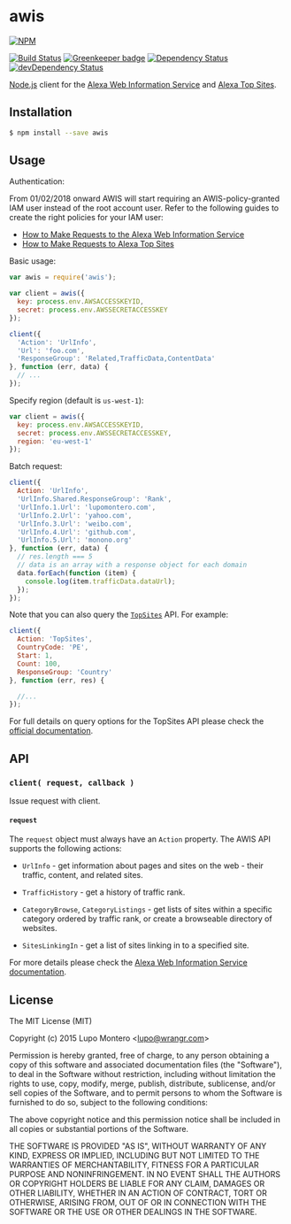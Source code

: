 # awis

[![NPM](https://nodei.co/npm/awis.png?compact=true)](https://nodei.co/npm/awis/)

[![Build Status](https://secure.travis-ci.org/wrangr/awis.png)](http://travis-ci.org/wrangr/awis)
[![Greenkeeper badge](https://badges.greenkeeper.io/wrangr/awis.svg)](https://greenkeeper.io/)
[![Dependency Status](https://david-dm.org/wrangr/awis.png)](https://david-dm.org/wrangr/awis)
[![devDependency Status](https://david-dm.org/wrangr/awis/dev-status.png)](https://david-dm.org/wrangr/awis#info=devDependencies)

[Node.js](http://nodejs.org/) client for the [Alexa Web Information
Service](http://aws.amazon.com/awis/) and
[Alexa Top Sites](https://aws.amazon.com/alexa-top-sites/).

## Installation

```sh
$ npm install --save awis
```

## Usage

Authentication:

From 01/02/2018 onward AWIS will start requiring an AWIS-policy-granted IAM user instead of the root account user.
Refer to the following guides to create the right policies for your IAM user:

- [How to Make Requests to the Alexa Web Information Service](https://docs.aws.amazon.com/AlexaWebInfoService/latest/MakingRequestsChapter.html)
- [How to Make Requests to Alexa Top Sites](https://docs.aws.amazon.com/AlexaTopSites/latest/MakingRequestsChapter.html)

Basic usage:

```javascript
var awis = require('awis');

var client = awis({
  key: process.env.AWSACCESSKEYID,
  secret: process.env.AWSSECRETACCESSKEY
});

client({
  'Action': 'UrlInfo',
  'Url': 'foo.com',
  'ResponseGroup': 'Related,TrafficData,ContentData'
}, function (err, data) {
  // ...
});
```

Specify region (default is `us-west-1`):

```javascript
var client = awis({
  key: process.env.AWSACCESSKEYID,
  secret: process.env.AWSSECRETACCESSKEY,
  region: 'eu-west-1'
});
```

Batch request:

```js
client({
  Action: 'UrlInfo',
  'UrlInfo.Shared.ResponseGroup': 'Rank',
  'UrlInfo.1.Url': 'lupomontero.com',
  'UrlInfo.2.Url': 'yahoo.com',
  'UrlInfo.3.Url': 'weibo.com',
  'UrlInfo.4.Url': 'github.com',
  'UrlInfo.5.Url': 'monono.org'
}, function (err, data) {
  // res.length === 5
  // data is an array with a response object for each domain
  data.forEach(function (item) {
    console.log(item.trafficData.dataUrl);
  });
});
```

Note that you can also query the
[`TopSites`](https://aws.amazon.com/alexa-top-sites/) API. For example:

```js
client({
  Action: 'TopSites',
  CountryCode: 'PE',
  Start: 1,
  Count: 100,
  ResponseGroup: 'Country'
}, function (err, res) {

  //...
});
```

For full details on query options for the TopSites API please check the
[official documentation](https://aws.amazon.com/alexa-top-sites/).

## API

### `client( request, callback )`

Issue request with client.

#### `request`

The `request` object must always have an `Action` property. The AWIS API
supports the following actions:

* `UrlInfo` - get information about pages and sites on the web - their traffic,
content, and related sites.

* `TrafficHistory` - get a history of traffic rank.

* `CategoryBrowse`, `CategoryListings` - get lists of sites within a specific
category ordered by traffic rank, or create a browseable directory of websites.

* `SitesLinkingIn` - get a list of sites linking in to a specified site.

For more details please check the [Alexa Web Information Service
documentation](http://docs.aws.amazon.com/AlexaWebInfoService/latest/).

## License

The MIT License (MIT)

Copyright (c) 2015 Lupo Montero &lt;lupo@wrangr.com&gt;

Permission is hereby granted, free of charge, to any person obtaining a copy
of this software and associated documentation files (the "Software"), to deal
in the Software without restriction, including without limitation the rights
to use, copy, modify, merge, publish, distribute, sublicense, and/or sell
copies of the Software, and to permit persons to whom the Software is
furnished to do so, subject to the following conditions:

The above copyright notice and this permission notice shall be included in
all copies or substantial portions of the Software.

THE SOFTWARE IS PROVIDED "AS IS", WITHOUT WARRANTY OF ANY KIND, EXPRESS OR
IMPLIED, INCLUDING BUT NOT LIMITED TO THE WARRANTIES OF MERCHANTABILITY,
FITNESS FOR A PARTICULAR PURPOSE AND NONINFRINGEMENT. IN NO EVENT SHALL THE
AUTHORS OR COPYRIGHT HOLDERS BE LIABLE FOR ANY CLAIM, DAMAGES OR OTHER
LIABILITY, WHETHER IN AN ACTION OF CONTRACT, TORT OR OTHERWISE, ARISING FROM,
OUT OF OR IN CONNECTION WITH THE SOFTWARE OR THE USE OR OTHER DEALINGS IN
THE SOFTWARE.
